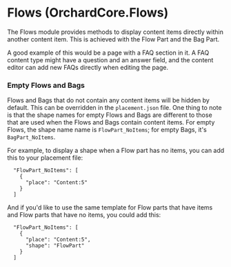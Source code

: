 # Flows (OrchardCore.Flows)

The Flows module provides methods to display content items directly within another content item. This is achieved with the Flow Part and the Bag Part.

A good example of this would be a page with a FAQ section in it. A FAQ content type might have a question and an answer field, and the content editor can add new FAQs directly when editing the page.

### Empty Flows and Bags

Flows and Bags that do not contain any content items will be hidden by default. This can be overridden in the `placement.json` file. One thing to note is that the shape names for empty Flows and Bags are different to those that are used when the Flows and Bags contain content items. For empty Flows, the shape name name is `FlowPart_NoItems`; for empty Bags, it's `BagPart_NoItems`.

For example, to display a shape when a Flow part has no items, you can add this to your placement file:

```
  "FlowPart_NoItems": [
    {
      "place": "Content:5"
    }
  ]
```
And if you'd like to use the same template for Flow parts that have items and Flow parts that have no items, you could add this:

```
  "FlowPart_NoItems": [
    {
      "place": "Content:5",
      "shape": "FlowPart" 
    }
  ]
```